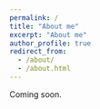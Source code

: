 ```yaml
---
permalink: /
title: "About me"
excerpt: "About me"
author_profile: true
redirect_from:
  - /about/
  - /about.html
---
```


Coming soon.
